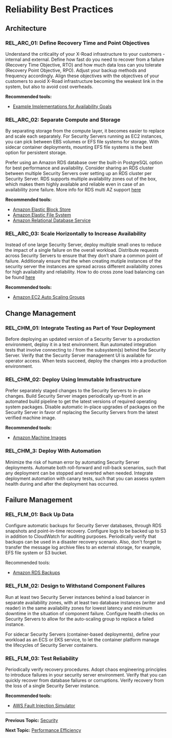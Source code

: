 # Reliability Best Practices

## Architecture

### REL_ARC_01: Define Recovery Time and Point Objectives

Understand the criticality of your X-Road infrastructure to your customers - internal and external. Define how fast
do you need to recover from a failure (Recovery Time Objective, RTO) and how much data loss can you tolerate (Recovery
Point Objective, RPO). Adjust your backup methods and frequency accordingly. Align these objectives with the objectives
of your customers to avoid X-Road infrastructure becoming the weakest link in the system, but also to avoid cost 
overheads.

**Recommended tools:**
* [Example Implementations for Availability Goals](https://docs.aws.amazon.com/wellarchitected/latest/reliability-pillar/example-implementations-for-availability-goals.html)


### REL_ARC_02: Separate Compute and Storage

By separating storage from the compute layer, it becomes easier to replace and scale each separately. For Security Servers
running as EC2 instances, you can pick between EBS volumes or EFS file systems for storage. With sidecar container deployments, 
mounting EFS file systems is the best option for persistent storage. 

Prefer using an Amazon RDS database over the built-in PostgreSQL option for best performance and availability. Consider
sharing an RDS cluster between multiple Security Servers over setting up an RDS cluster per Security Server. RDS supports multiple availability zones out of the box, which makes them highly available and reliable even in case of an availability zone failure. More info for RDS multi AZ support [here](https://docs.aws.amazon.com/AmazonRDS/latest/UserGuide/Concepts.MultiAZ.html)

**Recommended tools:**
* [Amazon Elastic Block Store](https://aws.amazon.com/ebs/)
* [Amazon Elastic File System](https://aws.amazon.com/efs/)
* [Amazon Relational Database Service](https://aws.amazon.com/rds/)

### REL_ARC_03: Scale Horizontally to Increase Availability

Instead of one large Security Server, deploy multiple small ones to reduce the impact of a single failure on the 
overall workload. Distribute requests across Security Servers to ensure that they don’t share a common point of 
failure. Additionaly ensure that the when creating mutiple instances of the security server the instances are spread across different availability zones for high availability and reliability. How to do cross zone load balancing can be found [here](https://docs.aws.amazon.com/elasticloadbalancing/latest/userguide/how-elastic-load-balancing-works.html)

**Recommended tools:**
* [Amazon EC2 Auto Scaling Groups](https://docs.aws.amazon.com/autoscaling/ec2/userguide/AutoScalingGroup.html)

## Change Management

### REL_CHM_01: Integrate Testing as Part of Your Deployment

Before deploying an updated version of a Security Server to a production environment, deploy it in a test environment.
Run automated integration tests that involve connecting to / from the subsystem(s) behind the Security Server. 
Verify that the Security Server management UI is available for operator access. When tests succeed, deploy the changes
into a production environment.

### REL_CHM_02: Deploy Using Immutable Infrastructure

Prefer separately staged changes to the Security Servers to in-place changes. Build Security Server images periodically
up-front in an automated build pipeline to get the latest versions of required operating system packages. Disable 
automatic in-place upgrades of packages on the Security Server in favor of replacing the Security Servers from the
latest verified machine image.

**Recommended tools:**
* [Amazon Machine Images](https://docs.aws.amazon.com/AWSEC2/latest/UserGuide/AMIs.html)

### REL_CHM_3: Deploy With Automation

Minimize the risk of human error by automating Security Server deployments. Automate both roll-forward and roll-back
scenarios, such that any deployment can be stopped and reverted when needed. Integrate deployment automation with 
canary tests, such that you can assess system health during and after the deployment has occurred. 

## Failure Management

### REL_FLM_01: Back Up Data

Configure automatic backups for Security Server databases, through RDS snapshots and point-in-time recovery. Configure
logs to be backed up to S3 in addition to CloudWatch for auditing purposes. Periodically verify that backups can be
used in a disaster recovery scenario. Also, don't forget to transfer the message log archive files to an external
storage, for example, EFS file system or S3 bucket.

Recommended tools:
* [Amazon RDS Backups](https://docs.aws.amazon.com/AmazonRDS/latest/UserGuide/USER_WorkingWithAutomatedBackups.html)

### REL_FLM_02: Design to Withstand Component Failures

Run at least two Security Server instances behind a load balancer in separate availability zones, with at least two 
database instances (writer and reader) in the same availability zones for lowest latency and minimum downtime in the 
situation of component failure. Configure health checks on Security Servers to allow for the auto-scaling group to 
replace a failed instance.

For sidecar Security Servers (container-based deployments), define your workload as an ECS or EKS service, to let
the container platform manage the lifecycles of Security Server containers.

### REL_FLM_03: Test Reliability

Periodically verify recovery procedures. Adopt chaos engineering principles to introduce failures in your security
server environment. Verify that you can quickly recover from database failures or corruptions. Verify recovery from
the loss of a single Security Server instance.

**Recommended tools:**
* [AWS Fault Injection Simulator](https://aws.amazon.com/fis/)

---

**Previous Topic:** [Security](security.md)

**Next Topic:** [Performance Efficiency](performance-efficiency.md)
